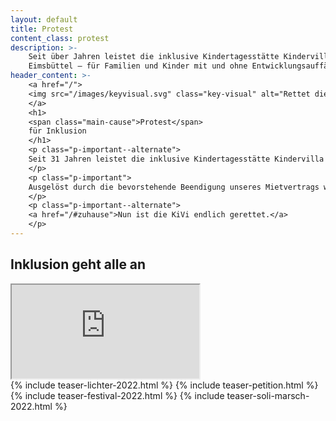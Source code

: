 ```yaml
---
layout: default
title: Protest
content_class: protest
description: >-
    Seit über Jahren leistet die inklusive Kindertagesstätte Kindervilla Fruchtallee wertvolle Arbeit im Stadtteil
    Eimsbüttel – für Familien und Kinder mit und ohne Entwicklungsauffälligkeiten. Ausgelöst durch die bevorstehende Beendigung unseres Mietvertrags war diese einzigartige Einrichtung von der Schließung bedroht. Das haben die Familien und Mitarbeitenden der KiVi nicht zugelassen und haben jahrelang für den Erhalt gekämpft.
header_content: >-
    <a href="/">
    <img src="/images/keyvisual.svg" class="key-visual" alt="Rettet die KiVi, Dino mit Kindern">
    </a>
    <h1>
    <span class="main-cause">Protest</span>
    für Inklusion
    </h1>
    <p class="p-important--alternate">
    Seit 31 Jahren leistet die inklusive Kindertagesstätte Kindervilla Fruchtallee wertvolle Arbeit im Stadtteil Eimsbüttel – für Familien und Kinder mit und ohne Entwicklungsauffälligkeiten.
    </p>
    <p class="p-important">
    Ausgelöst durch die bevorstehende Beendigung unseres Mietvertrags war diese einzigartige Einrichtung von der Schließung bedroht. Das haben die Familien und Mitarbeitenden der KiVi nicht zugelassen und haben jahrelang für den Erhalt gekämpft.
    </p>
    <p class="p-important--alternate">
    <a href="/#zuhause">Nun ist die KiVi endlich gerettet.</a>
    </p>
---
```

## Inklusion geht alle an

<iframe class="video-frame" src="https://www.youtube-nocookie.com/embed/gc656CUaofM?rel=0" title="Demonstration Inklusion statt Verdrängung" allow="accelerometer; autoplay; clipboard-write; encrypted-media; gyroscope; picture-in-picture" allowfullscreen=""></iframe>

<div class="teasers">
{% include teaser-lichter-2022.html %}
{% include teaser-petition.html %}
</div>
<div class="teasers">
{% include teaser-festival-2022.html %}
{% include teaser-soli-marsch-2022.html %}
</div>



